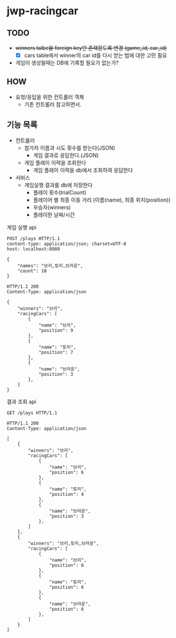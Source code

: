 # jwp-racingcar

## TODO

- ~~winners talbe을 foreign key만 존재핟도록 변경 (game_id, car_id)~~
    - [x] cars table에서 winner의 car id를 다시 얻는 법에 대한 고민 필요
- 게임이 생성될때는 DB에 기록할 필요가 없는가?

## HOW

- 요청/응답을 위한 컨트롤러 객체
    - 기존 컨트롤러 참고하면서.

## 기능 목록

- 컨트롤러
    - 참가자 이름과 시도 횟수를 받는다(JSON)
        - 게임 결과로 응답한다.(JSON)
    - 게임 플레이 이력을 조회한다
        - 게임 플레이 이력을 db에서 조회하여 응답한다
- 서비스
    - 게임실행 결과를 db에 저장한다
        - 플레이 횟수(trialCount)
        - 플레이어 별 최종 이동 거리 (이름(name), 최종 위치(position))
        - 우승자(winners)
        - 플레이한 날짜/시간

게임 실행 api
```http request
POST /plays HTTP/1.1
content-type: application/json; charset=UTF-8
host: localhost:8080

{
    "names": "브리,토미,브라운",
    "count": 10
}

```

```http request
HTTP/1.1 200
Content-Type: application/json

{
    "winners": "브리",
    "racingCars": [
        {
            "name": "브리",
            "position": 9
        },
        {
            "name": "토미",
            "position": 7
        },
        {
            "name": "브라운",
            "position": 3
        },
    ]
}

```

결과 조회 api
```http request
GET /plays HTTP/1.1
```

```http request
HTTP/1.1 200 
Content-Type: application/json

[
    {
        "winners": "브리",
        "racingCars": [
            {
                "name": "브리",
                "position": 6
            },
            {
                "name": "토미",
                "position": 4
            },
            {
                "name": "브라운",
                "position": 3
            },
        ]
    },
    {
        "winners": "브리,토미,브라운",
        "racingCars": [
            {
                "name": "브리",
                "position": 6
            },
            {
                "name": "토미",
                "position": 6
            },
            {
                "name": "브라운",
                "position": 6
            },
        ]
    }
]
```
